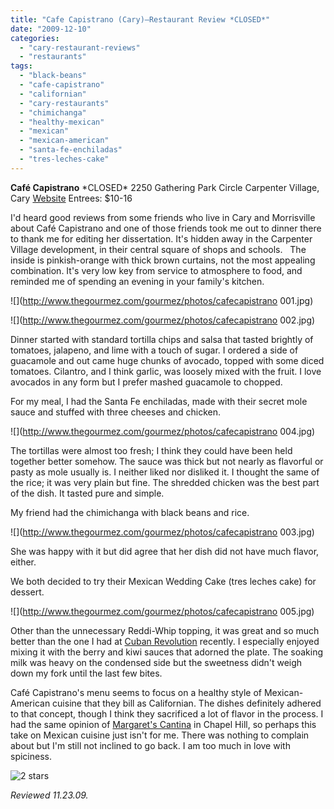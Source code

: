 ```yaml
---
title: "Cafe Capistrano (Cary)—Restaurant Review *CLOSED*"
date: "2009-12-10"
categories: 
  - "cary-restaurant-reviews"
  - "restaurants"
tags: 
  - "black-beans"
  - "cafe-capistrano"
  - "californian"
  - "cary-restaurants"
  - "chimichanga"
  - "healthy-mexican"
  - "mexican"
  - "mexican-american"
  - "santa-fe-enchiladas"
  - "tres-leches-cake"
---
```


**Café Capistrano** \*CLOSED\* 2250 Gathering Park Circle Carpenter Village, Cary [Website](http://www.cafecapistrano.com) Entrees: $10-16

I'd heard good reviews from some friends who live in Cary and Morrisville about Café Capistrano and one of those friends took me out to dinner there to thank me for editing her dissertation. It's hidden away in the Carpenter Village development, in their central square of shops and schools.   The inside is pinkish-orange with thick brown curtains, not the most appealing combination. It's very low key from service to atmosphere to food, and reminded me of spending an evening in your family's kitchen.

![](http://www.thegourmez.com/gourmez/photos/cafecapistrano 001.jpg)

![](http://www.thegourmez.com/gourmez/photos/cafecapistrano 002.jpg)

Dinner started with standard tortilla chips and salsa that tasted brightly of tomatoes, jalapeno, and lime with a touch of sugar. I ordered a side of guacamole and out came huge chunks of avocado, topped with some diced tomatoes. Cilantro, and I think garlic, was loosely mixed with the fruit. I love avocados in any form but I prefer mashed guacamole to chopped.

For my meal, I had the Santa Fe enchiladas, made with their secret mole sauce and stuffed with three cheeses and chicken.

![](http://www.thegourmez.com/gourmez/photos/cafecapistrano 004.jpg)

The tortillas were almost too fresh; I think they could have been held together better somehow. The sauce was thick but not nearly as flavorful or pasty as mole usually is. I neither liked nor disliked it. I thought the same of the rice; it was very plain but fine. The shredded chicken was the best part of the dish. It tasted pure and simple.

My friend had the chimichanga with black beans and rice.

![](http://www.thegourmez.com/gourmez/photos/cafecapistrano 003.jpg)

She was happy with it but did agree that her dish did not have much flavor, either.

We both decided to try their Mexican Wedding Cake (tres leches cake) for dessert.

![](http://www.thegourmez.com/gourmez/photos/cafecapistrano 005.jpg)

Other than the unnecessary Reddi-Whip topping, it was great and so much better than the one I had at [Cuban Revolution](http://www.thegourmez.com/?p=612) recently. I especially enjoyed mixing it with the berry and kiwi sauces that adorned the plate. The soaking milk was heavy on the condensed side but the sweetness didn't weigh down my fork until the last few bites.

Café Capistrano's menu seems to focus on a healthy style of Mexican-American cuisine that they bill as Californian. The dishes definitely adhered to that concept, though I think they sacrificed a lot of flavor in the process. I had the same opinion of [Margaret's Cantina](http://www.thegourmez.com/gourmez/restaurants/review.php?id=22&type=) in Chapel Hill, so perhaps this take on Mexican cuisine just isn't for me. There was nothing to complain about but I'm still not inclined to go back. I am too much in love with spiciness.

![2 stars](http://s3.amazonaws.com/thegourmez-wpmedia/2009/02/rating_chicken11.gif "rating_chicken11")

_Reviewed 11.23.09._

